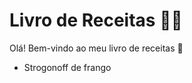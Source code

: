 # Livro de Receitas :man_cook:

Olá! Bem-vindo ao meu livro de receitas :wave:

- Strogonoff de frango
